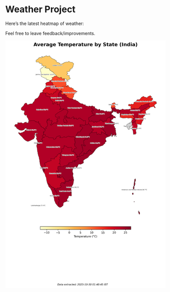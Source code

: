 # Weather Project

Here’s the latest heatmap of weather:

Feel free to leave feedback/improvements.

![India Heatmap](docs/assets/india_heatmap.png?v=0274C7)
